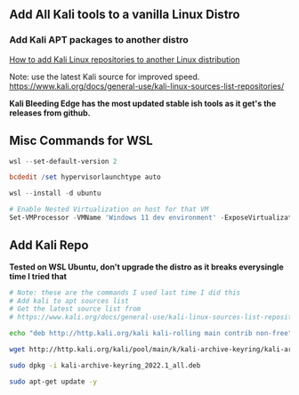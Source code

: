 ## Add All Kali tools to a vanilla Linux Distro
### Add Kali APT packages to another distro
[How to add Kali Linux repositories to another Linux distribution](https://miloserdov.org/?p=3609)

Note: use the latest Kali source for improved speed.
https://www.kali.org/docs/general-use/kali-linux-sources-list-repositories/


**Kali Bleeding Edge has the most updated stable ish tools as it get's the releases from github.**


## Misc Commands for WSL
```powershell
wsl --set-default-version 2

bcdedit /set hypervisorlaunchtype auto

wsl --install -d ubuntu

# Enable Nested Virtualization on host for that VM
Set-VMProcessor -VMName 'Windows 11 dev environment' -ExposeVirtualizationExtensions $true
```
 

## Add Kali Repo

**Tested on WSL Ubuntu, don't upgrade the distro as it breaks everysingle time I tried that**

```bash
# Note: these are the commands I used last time I did this
# Add kali to apt sources list
# Get the latest source list from
# https://www.kali.org/docs/general-use/kali-linux-sources-list-repositories/

echo "deb http://http.kali.org/kali kali-rolling main contrib non-free" | sudo tee /etc/apt/sources.list

wget http://http.kali.org/kali/pool/main/k/kali-archive-keyring/kali-archive-keyring_2022.1_all.deb

sudo dpkg -i kali-archive-keyring_2022.1_all.deb

sudo apt-get update -y

```
